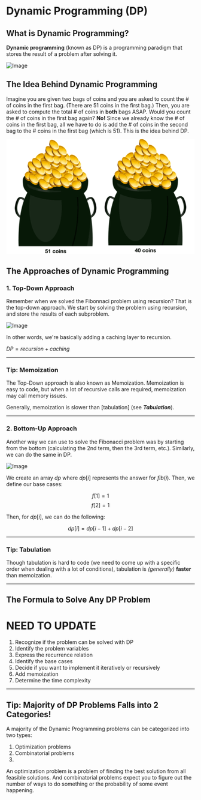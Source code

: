 # Dynamic Programming (DP)

## What is Dynamic Programming?

**Dynamic programming** (known as DP)  is a programming paradigm that stores the result of a problem after solving it.

![Image](https://miro.medium.com/max/970/1*7pbs4HCE_K6cH6jkcgxw_A.png)

## The Idea Behind Dynamic Programming

Imagine you are given two bags of coins and you are asked to count the # of coins in the first bag. (There are $51$ coins in the first bag.) Then, you are asked to compute the total # of coins in **both** bags ASAP. Would you count the # of coins in the first bag again? **No!** Since we already know the # of coins in the first bag, all we have to do is add the # of coins in the second bag to the # coins in the first bag (which is $51$). This is the idea behind DP.

![Image](images/coin_bag.png)

## The Approaches of Dynamic Programming

### 1. Top-Down Approach

Remember when we solved the Fibonnaci problem using recursion? That is the top-down approach. We start by solving the problem using recursion, and store the results of each subproblem.

![Image](https://www.codesdope.com/staticroot/images/algorithm/dynamic4.png)

In other words, we're basically adding a caching layer to recursion.

$DP = recursion + caching$

---
### **Tip: Memoization**

The Top-Down approach is also known as Memoization. Memoization is easy to code, but when a lot of recursive calls are required, memoization may call memory issues.

Generally, memoization is slower than [tabulation] (see **_Tabulation_**).

---

### 2. Bottom-Up Approach

Another way we can use to solve the Fibonacci problem was by starting from the bottom (calculating the $2$nd term, then the $3$rd term, etc.). Similarly, we can do the same in DP.

![Image](https://www.codesdope.com/staticroot/images/algorithm/dynamic6.png)

We create an array $dp$ where $dp[i]$ represents the answer for $fib(i)$. Then, we define our base cases:

$$f[1] = 1$$
$$f[2] = 1$$

Then, for $dp[i]$, we can do the following:

$$dp[i] = dp[i - 1] + dp[i - 2]$$

---

### **Tip: Tabulation**

Though tabulation is hard to code (we need to come up with a specific order when dealing with a lot of conditions), tabulation is _(generally)_ **faster** than memoization.

---

## The Formula to Solve Any DP Problem

# NEED TO UPDATE

1. Recognize if the problem can be solved with DP
2. Identify the problem variables
3. Express the recurrence relation
4. Identify the base cases
5. Decide if you want to implement it iteratively or recursively
6. Add memoization
7. Determine the time complexity

---

## **Tip: Majority of DP Problems Falls into 2 Categories!**

A majority of the Dynamic Programming problems can be categorized into two types:
1. Optimization problems
2. Combinatorial problems
3. 
An optimization problem is a problem of finding the best solution from all feasible solutions. And combinatorial problems expect you to figure out the number of ways to do something or the probability of some event happening.
